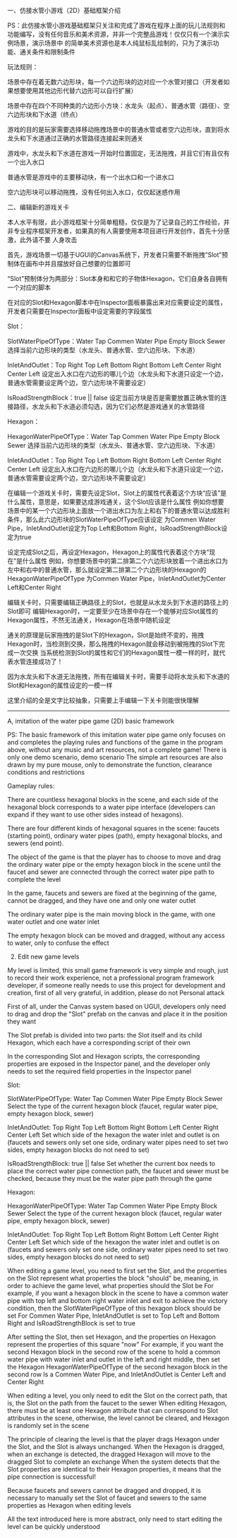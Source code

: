 一、仿接水管小游戏（2D）基础框架介绍

PS：此仿接水管小游戏基础框架只关注和完成了游戏在程序上面的玩儿法规则和功能编写，没有任何音乐和美术资源，并非一个完整品游戏！仅仅只有一个演示实例场景，演示场景中
的简单美术资源也是本人纯鼠标乱绘制的，只为了演示功能、通关条件和限制条件

玩法规则：

场景中存在着无数六边形块，每一个六边形块的边对应一个水管对接口（开发者如果想要使用其他边形代替六边形可以自行扩展）

场景中存在四个不同种类的六边形小方块：水龙头（起点）、普通水管（路径）、空六边形块和下水道（终点）

游戏的目的是玩家需要选择移动拖拽场景中的普通水管或者空六边形块，直到将水龙头和下水道通过正确的水管路径连接起来则通关

游戏中，水龙头和下水道在游戏一开始时位置固定，无法拖拽，并且它们有且仅有一个出入水口

普通水管是游戏中的主要移动块，有一个出水口和一个进水口

空六边形块可以移动拖拽，没有任何出入水口，仅仅起迷惑作用

二、编辑新的游戏关卡

本人水平有限，此小游戏框架十分简单粗糙，仅仅是为了记录自己的工作经验，并非专业程序框架开发者，如果真的有人需要使用本项目进行开发创作，首先十分感激，此外请不要
人身攻击

首先，游戏场景一切基于UGUI的Canvas系统下，开发者只需要不断拖拽“Slot”预制体在画布中并且摆放好自己想要的位置即可

“Slot”预制体分为两部分：Slot本身和和它的子物体Hexagon，它们自身各自拥有一个对应的脚本

在对应的Slot和Hexagon脚本中在Inspector面板暴露出来对应需要设定的属性，开发者只需要在Inspector面板中设定需要的字段属性

Slot：

SlotWaterPipeOfType：Water Tap
			  	    Commen Water Pipe
				    Empty Block
				    Sewer
选择当前六边形块的类型（水龙头、普通水管、空六边形块、下水道）

InletAndOutlet：Top Right
		  	   Top Left
		  	   Bottom Right
		  	   Bottom Left
		  	   Center Right
		  	   Center Left
设定出入水口在六边形的哪儿个边（水龙头和下水道只设定一个边，普通水管需要设定两个边，空六边形块不需要设定）

IsRoadStrengthBlock：true || false
设定当前方块是否是需要放置正确水管的连接路径，水龙头和下水道必须勾选，因为它们必然是游戏通关的水管路径

Hexagon：

HexagonWaterPipeOfType：Water Tap
			  	    Commen Water Pipe
				    Empty Block
				    Sewer
选择当前六边形块的类型（水龙头、普通水管、空六边形块、下水道）

InletAndOutlet：Top Right
		  	   Top Left
		  	   Bottom Right
		  	   Bottom Left
		  	   Center Right
		  	   Center Left
设定出入水口在六边形的哪儿个边（水龙头和下水道只设定一个边，普通水管需要设定两个边，空六边形块不需要设定）

在编辑一个游戏关卡时，需要先设定Slot，Slot上的属性代表着这个方块“应该”是什么属性，意思是，如果要达成游戏通关，这个Slot应该是什么属性
例如你想要场景中的某一个六边形块上面放一个进出水口为左上和右下的普通水管以达成胜利条件，那么此六边形块的SlotWaterPipeOfType应该设定
为Commen Water Pipe，InletAndOutlet设定为Top Left和Bottom Right，IsRoadStrengthBlock设定为true

设定完成Slot之后，再设定Hexagon，Hexagon上的属性代表着这个方块“现在”是什么属性
例如，你想要场景中的第二排第二个六边形块放着一个进出水口为左中和右中的普通水管，那么就设定第二排第二个六边形块的Hexagon的HexagonWaterPipeOfType
为Commen Water Pipe，InletAndOutlet为Center Left和Center Right

编辑关卡时，只需要编辑正确路径上的Slot，也就是从水龙头到下水道的路径上的Slot即可
编辑Hexagon时，一定要至少在场景中存在一个能够对应Slot属性的Hexagon属性，不然无法通关，Hexagon在场景中随机设定

通关的原理是玩家拖拽的是Slot下的Hexagon，Slot是始终不变的，拖拽Hexagon时，当检测到交换，那么拖拽的Hexagon就会移动到被拖拽的Slot下完成一次交换
当系统检测到Slot的属性和它们的Hexagon属性一模一样的时，就代表水管连接成功了！

因为水龙头和下水道无法拖拽，所有在编辑关卡时，需要手动将水龙头和下水道的Slot和Hexagon的属性设定的一模一样

这里介绍的全是文字比较抽象，只需要上手编辑一下关卡则能很快理解

------------------------------------------------------------------------------------------------------------------------------------------------------------------------------------------------------------------

A, imitation of the water pipe game (2D) basic framework

PS: The basic framework of this imitation water pipe game only focuses on and completes the playing rules and functions of the game in the program above, without any music and art resources, not a complete game! There is only one demo scenario, demo scenario
The simple art resources are also drawn by my pure mouse, only to demonstrate the function, clearance conditions and restrictions

Gameplay rules:

There are countless hexagonal blocks in the scene, and each side of the hexagonal block corresponds to a water pipe interface (developers can expand if they want to use other sides instead of hexagons).

There are four different kinds of hexagonal squares in the scene: faucets (starting point), ordinary water pipes (path), empty hexagonal blocks, and sewers (end point).

The object of the game is that the player has to choose to move and drag the ordinary water pipe or the empty hexagon block in the scene until the faucet and sewer are connected through the correct water pipe path to complete the level

In the game, faucets and sewers are fixed at the beginning of the game, cannot be dragged, and they have one and only one water outlet

The ordinary water pipe is the main moving block in the game, with one water outlet and one water inlet

The empty hexagon block can be moved and dragged, without any access to water, only to confuse the effect

2. Edit new game levels

My level is limited, this small game framework is very simple and rough, just to record their work experience, not a professional program framework developer, if someone really needs to use this project for development and creation, first of all very grateful, in addition, please do not
Personal attack

First of all, under the Canvas system based on UGUI, developers only need to drag and drop the "Slot" prefab on the canvas and place it in the position they want

The Slot prefab is divided into two parts: the Slot itself and its child Hexagon, which each have a corresponding script of their own

In the corresponding Slot and Hexagon scripts, the corresponding properties are exposed in the Inspector panel, and the developer only needs to set the required field properties in the Inspector panel

Slot:

SlotWaterPipeOfType: Water Tap
Commen Water Pipe
Empty Block
Sewer
Select the type of the current hexagon block (faucet, regular water pipe, empty hexagon block, sewer)

InletAndOutlet: Top Right
Top Left
Bottom Right
Bottom Left
Center Right
Center Left
Set which side of the hexagon the water inlet and outlet is on (faucets and sewers only set one side, ordinary water pipes need to set two sides, empty hexagon blocks do not need to set)

IsRoadStrengthBlock: true || false
Set whether the current box needs to place the correct water pipe connection path, the faucet and sewer must be checked, because they must be the water pipe path through the game

Hexagon:

HexagonWaterPipeOfType: Water Tap
Commen Water Pipe
Empty Block
Sewer
Select the type of the current hexagon block (faucet, regular water pipe, empty hexagon block, sewer)

InletAndOutlet: Top Right
Top Left
Bottom Right
Bottom Left
Center Right
Center Left
Set which side of the hexagon the water inlet and outlet is on (faucets and sewers only set one side, ordinary water pipes need to set two sides, empty hexagon blocks do not need to set)

When editing a game level, you need to first set the Slot, and the properties on the Slot represent what properties the block "should" be, meaning, in order to achieve the game level, what properties should the Slot be
For example, if you want a hexagon block in the scene to have a common water pipe with top left and bottom right water inlet and exit to achieve the victory condition, then the SlotWaterPipeOfType of this hexagon block should be set
For Commen Water Pipe, InletAndOutlet is set to Top Left and Bottom Right and IsRoadStrengthBlock is set to true

After setting the Slot, then set Hexagon, and the properties on Hexagon represent the properties of this square "now"
For example, if you want the second Hexagon block in the second row of the scene to hold a common water pipe with water inlet and outlet in the left and right middle, then set the Hexagon HexagonWaterPipeOfType of the second hexagon block in the second row
Is a Commen Water Pipe, and InletAndOutlet is Center Left and Center Right

When editing a level, you only need to edit the Slot on the correct path, that is, the Slot on the path from the faucet to the sewer
When editing Hexagon, there must be at least one Hexagon attribute that can correspond to Slot attributes in the scene, otherwise, the level cannot be cleared, and Hexagon is randomly set in the scene

The principle of clearing the level is that the player drags Hexagon under the Slot, and the Slot is always unchanged. When the Hexagon is dragged, when an exchange is detected, the dragged Hexagon will move to the dragged Slot to complete an exchange
When the system detects that the Slot properties are identical to their Hexagon properties, it means that the pipe connection is successful!

Because faucets and sewers cannot be dragged and dropped, it is necessary to manually set the Slot of faucet and sewers to the same properties as Hexagon when editing levels

All the text introduced here is more abstract, only need to start editing the level can be quickly understood
